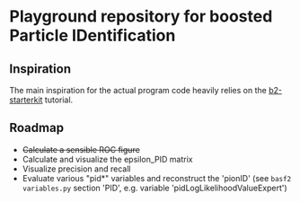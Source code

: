 # Playground repository for boosted Particle IDentification

## Inspiration

The main inspiration for the actual program code heavily relies on the [b2-starterkit](https://stash.desy.de/scm/~ritter/b2-starterkit.git) tutorial.

## Roadmap

* ~~Calculate a sensible ROC figure~~
* Calculate and visualize the epsilon_PID matrix
* Visualize precision and recall
* Evaluate various "pid*" variables and reconstruct the 'pionID' (see `basf2 variables.py` section 'PID', e.g. variable 'pidLogLikelihoodValueExpert')
